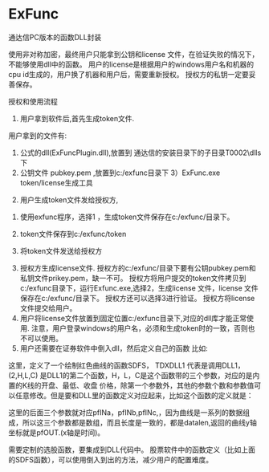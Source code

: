 # ExFunc
通达信PC版本的函数DLL封装

使用非对称加密，最终用户只能拿到公钥和license 文件，在验证失败的情况下，不能够使用dll中的函数。
用户的license是根据用户的windows用户名和机器的cpu id生成的，用户换了机器和用户后，需要重新授权。
授权方的私钥一定要妥善保存。

授权和使用流程
1.	用户拿到软件后,首先生成token文件.

用户拿到的文件有:
1)	公式的dll(ExFuncPlugin.dll),放置到 通达信的安装目录下的子目录T0002\dlls下
2)	公钥文件 pubkey.pem ,放置到c:/exfunc目录下
3）ExFunc.exe token/license生成工具
2.	用户生成token文件发给授权方,

1)	使用exfunc程序，选择1 ，生成token文件保存在c:/exfunc/目录下。
 
2)	token文件保存到c:/exfunc/token
3)	将token文件发送给授权方

3.	授权方生成license文件.
	授权方的c:/exfunc/目录下要有公钥pubkey.pem和私钥文件prikey.pem，缺一不可。
	授权方将用户提交的token文件拷贝到c:/exfunc目录下，运行Exfunc.exe,选择2，生成license 文件，license 文件保存在c:/exfunc/目录下。
	授权方还可以选择3进行验证。
	授权方将license文件提交给用户。
4.	用户将license文件放置到固定位置c:/exfunc目录下,对应的dll库才能正常使用.
注意，用户登录windows的用户名，必须和生成token时的一致，否则也不可以使用。
5.	用户还需要在证券软件中倒入dll，然后定义自己的函数
比如:
 


 
这里，定义了一个绘制红色曲线的函数SDFS，
TDXDLL1 代表是调用DLL1，
(2,H,L,C)  是DLL1的第二个函数，H，L，C是这个函数带的三个参数，对应的是内置的K线的开盘、最低、收盘 价格，除第一个参数外，其他的参数个数和参数值可以任意修改。但是要和DLL里的函数定义对应起来，比如这个函数的定义就是：
 

这里的后面三个参数就对应pfINa，pfINb,pfINc,，因为曲线是一系列的数据组成，所以这三个参数都是数组，而且长度是一致的，都是datalen,返回的曲线y轴坐标就是pfOUT.(x轴是时间)。

需要定制的选股函数，要集成到DLL代码中。
股票软件中的函数定义（比如上面的SDFS函数），可以使用倒入到出的方法，减少用户的配置难度。







